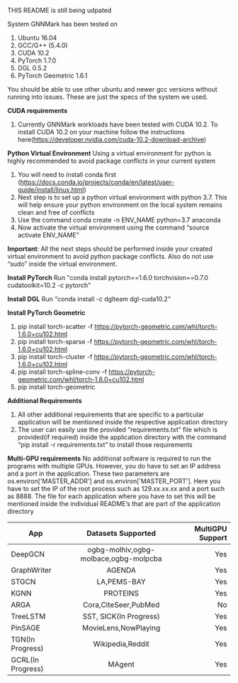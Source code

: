 THIS README is still being udpated


System GNNMark has been tested on 
1. Ubuntu 16.04
2. GCC/G++ (5.4.0)
3. CUDA 10.2
4. PyTorch 1.7.0
5. DGL 0.5.2
6. PyTorch Geometric 1.6.1

You should be able to use other ubuntu and newer gcc versions without running into issues. These are just the specs of the system we used.


**CUDA requirements**
1. Currently GNNMark workloads have been tested with CUDA 10.2. To install CUDA 10.2 on your machine follow the instructions here(https://developer.nvidia.com/cuda-10.2-download-archive)


**Python Virtual Environment**
Using a virtual environment for python is highly recommended to avoid package conflicts in your current system

1. You will need to install conda first (https://docs.conda.io/projects/conda/en/latest/user-guide/install/linux.html)
2. Next step is to set up a python virtual environment with python 3.7. This will help ensure your python environment on the local system remains clean and free of conflicts
3. Use the command conda create -n ENV_NAME python=3.7 anaconda
4. Now activate the virtual environment using the command “source activate ENV_NAME"

**Important**: All the next steps should be performed inside your created virtual environment to avoid python package conflicts. Also do not use “sudo” inside the virtual environment.

**Install PyTorch**
Run "conda install pytorch==1.6.0 torchvision==0.7.0 cudatoolkit=10.2 -c pytorch"

**Install DGL**
Run "conda install -c dglteam dgl-cuda10.2"

**Install PyTorch Geometric**
1. pip install torch-scatter -f https://pytorch-geometric.com/whl/torch-1.6.0+cu102.html
2. pip install torch-sparse -f https://pytorch-geometric.com/whl/torch-1.6.0+cu102.html
3. pip install torch-cluster -f https://pytorch-geometric.com/whl/torch-1.6.0+cu102.html
4. pip install torch-spline-conv -f https://pytorch-geometric.com/whl/torch-1.6.0+cu102.html
5. pip install torch-geometric


**Additional Requirements**
1. All other additional requirements that are specific to a particular application will be mentioned inside the respective application directory
2. The user can easily use the provided “requirements.txt”  file which is provided(if required) inside the application directory with the command “pip install -r requirements.txt” to install those requirements

**Multi-GPU requirements**
No additional software is required to run the programs with multiple GPUs. However, you do have to set an IP address and a port in the application. These two parameters are os.environ['MASTER_ADDR'] and os.environ['MASTER_PORT']. Here you have to set the IP of the root process such as 129.xx.xx.xx and a port such as 8888. The file for each application where you have to set this will be mentioned inside the individual README’s that are part of the application directory


| App        | Datasets Supported | MultiGPU Support |
| ------------- |:-------------:| -----:|
| DeepGCN     | ogbg-molhiv,ogbg-molbace,ogbg-molpcba | Yes  |
| GraphWriter | AGENDA      |   Yes |
| STGCN       | LA,PEMS-BAY      |    Yes |
| KGNN        | PROTEINS         | Yes  |
| ARGA        | Cora,CiteSeer,PubMed     |   No |
| TreeLSTM    | SST, SICK(In Progress)     |    Yes |
| PinSAGE     | MovieLens,NowPlaying   |    Yes |
| TGN(In Progress)         | Wikipedia,Reddit  |    Yes |
| GCRL(In Progress)         | MAgent  |    Yes |







